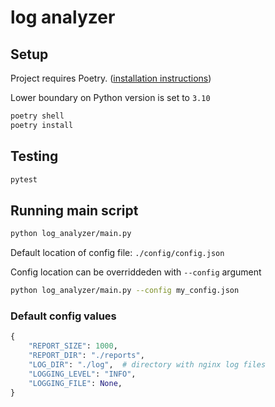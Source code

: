 # log analyzer

## Setup

Project requires Poetry. ([installation instructions](https://python-poetry.org/docs/#installation))

Lower boundary on Python version is set to `3.10`

```bash
poetry shell
poetry install
```

## Testing

```bash
pytest
```

## Running main script

```bash
python log_analyzer/main.py
```

Default location of config file: `./config/config.json`

Config location can be overriddeden with `--config` argument

```bash
python log_analyzer/main.py --config my_config.json
```

### Default config values

```python
{
    "REPORT_SIZE": 1000,
    "REPORT_DIR": "./reports",
    "LOG_DIR": "./log",  # directory with nginx log files
    "LOGGING_LEVEL": "INFO",
    "LOGGING_FILE": None,
}
```
